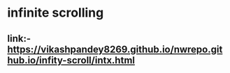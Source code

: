 # infinite scrolling
## link:-https://vikashpandey8269.github.io/nwrepo.github.io/infity-scroll/intx.html
